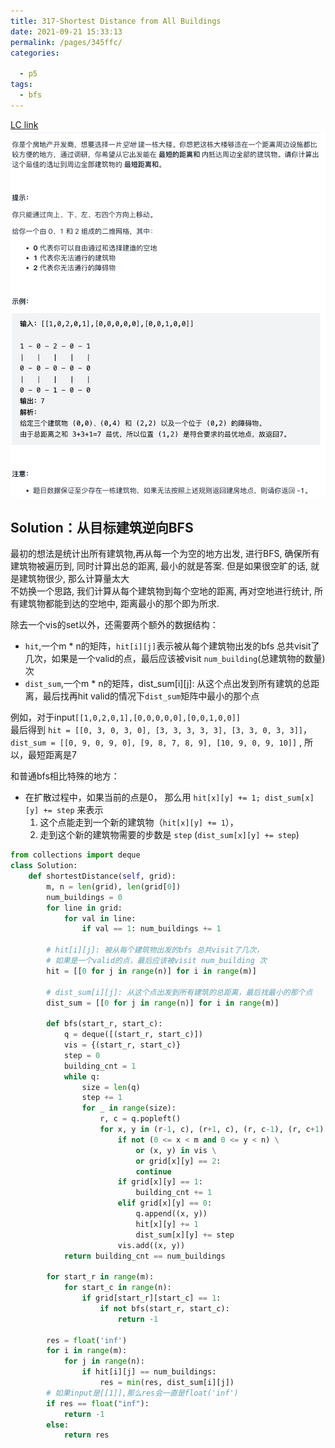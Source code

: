 ```yaml
---
title: 317-Shortest Distance from All Buildings
date: 2021-09-21 15:33:13
permalink: /pages/345ffc/
categories:
  
  - p5
tags:
  - bfs
---
```

[LC link](https://leetcode.com/problems/shortest-distance-from-all-buildings/)
![](https://raw.githubusercontent.com/emmableu/image/master/317-0.png)


## Solution：从目标建筑逆向BFS
最初的想法是统计出所有建筑物,再从每一个为空的地方出发, 进行BFS, 确保所有建筑物被遍历到, 同时计算出总的距离, 最小的就是答案. 但是如果很空旷的话, 就是建筑物很少, 那么计算量太大  
不妨换一个思路, 我们计算从每个建筑物到每个空地的距离, 再对空地进行统计, 所有建筑物都能到达的空地中, 距离最小的那个即为所求.  

除去一个vis的set以外，还需要两个额外的数据结构：
- `hit`,一个m * n的矩阵，`hit[i][j]`表示被从每个建筑物出发的bfs 总共visit了几次，如果是一个valid的点，最后应该被visit `num_building`(总建筑物的数量) 次
- `dist_sum`,一个m * n的矩阵，dist_sum[i][j]: 从这个点出发到所有建筑的总距离，最后找再hit valid的情况下`dist_sum`矩阵中最小的那个点

例如，对于input`[[1,0,2,0,1],[0,0,0,0,0],[0,0,1,0,0]]`  
最后得到 `hit = [[0, 3, 0, 3, 0], [3, 3, 3, 3, 3], [3, 3, 0, 3, 3]]`， `dist_sum = [[0, 9, 0, 9, 0], [9, 8, 7, 8, 9], [10, 9, 0, 9, 10]]` , 所以，最短距离是7 

和普通bfs相比特殊的地方：
- 在扩散过程中，如果当前的点是0， 那么用 `hit[x][y] += 1; dist_sum[x][y] += step` 来表示
    1. 这个点能走到一个新的建筑物（`hit[x][y] += 1`）， 
    2. 走到这个新的建筑物需要的步数是 `step` (`dist_sum[x][y] += step`)

```python
from collections import deque
class Solution:
    def shortestDistance(self, grid):
        m, n = len(grid), len(grid[0])
        num_buildings = 0
        for line in grid:
            for val in line:
                if val == 1: num_buildings += 1
        
        # hit[i][j]: 被从每个建筑物出发的bfs 总共visit了几次，
        # 如果是一个valid的点，最后应该被visit num_building 次
        hit = [[0 for j in range(n)] for i in range(m)]
        
        # dist_sum[i][j]: 从这个点出发到所有建筑的总距离，最后找最小的那个点
        dist_sum = [[0 for j in range(n)] for i in range(m)]
        
        def bfs(start_r, start_c):
            q = deque([(start_r, start_c)])
            vis = {(start_r, start_c)}
            step = 0
            building_cnt = 1
            while q:
                size = len(q)
                step += 1
                for _ in range(size):
                    r, c = q.popleft()
                    for x, y in (r-1, c), (r+1, c), (r, c-1), (r, c+1):
                        if not (0 <= x < m and 0 <= y < n) \
                            or (x, y) in vis \
                            or grid[x][y] == 2:
                            continue
                        if grid[x][y] == 1:
                            building_cnt += 1
                        elif grid[x][y] == 0:
                            q.append((x, y))
                            hit[x][y] += 1
                            dist_sum[x][y] += step
                        vis.add((x, y))  
            return building_cnt == num_buildings
                
        for start_r in range(m):
            for start_c in range(n):
                if grid[start_r][start_c] == 1:
                    if not bfs(start_r, start_c):
                        return -1

        res = float('inf')
        for i in range(m):
            for j in range(n):
                if hit[i][j] == num_buildings:
                    res = min(res, dist_sum[i][j])
        # 如果input是[[1]],那么res会一直是float('inf')
        if res == float("inf"): 
            return -1
        else:
            return res
```
